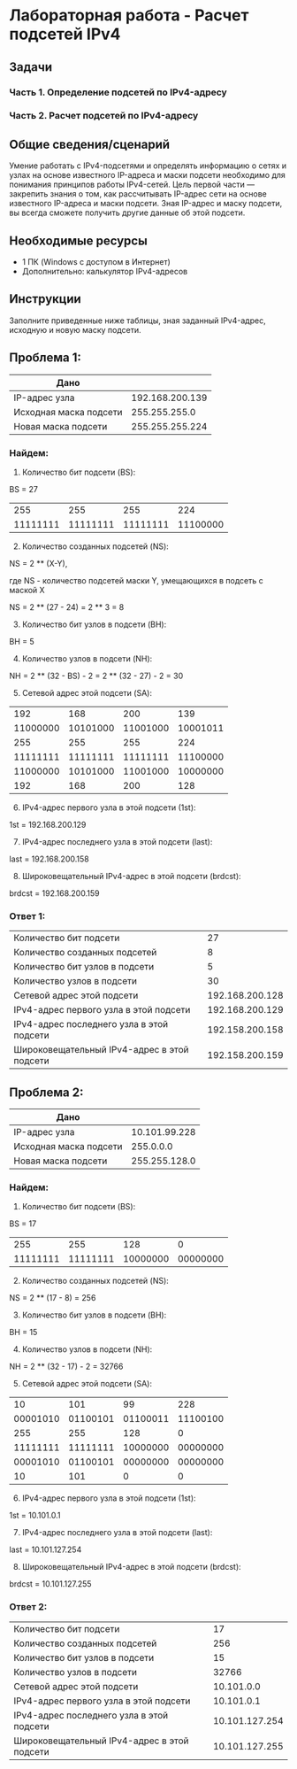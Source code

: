 # Лабораторная работа - Расчет подсетей IPv4 

## Задачи
### Часть 1. Определение подсетей по IPv4-адресу
### Часть 2. Расчет подсетей по IPv4-адресу

## Общие сведения/сценарий

   Умение работать с IPv4-подсетями и определять информацию о сетях и узлах на основе известного IP-адреса и маски подсети необходимо для понимания принципов работы IPv4-сетей. Цель первой части — закрепить знания о том, как рассчитывать IP-адрес сети на основе известного IP-адреса и маски подсети. Зная IP-адрес и маску подсети, вы всегда сможете получить другие данные об этой подсети.


## Необходимые ресурсы
  * 1 ПК (Windows с доступом в Интернет)
  * Дополнительно: калькулятор IPv4-адресов

## Инструкции
   Заполните приведенные ниже таблицы, зная заданный IPv4-адрес, исходную и новую маску подсети.


## Проблема 1:
<table>
<thead>
<tr>
<th>Дано</th>
<th></th>
</tr>
</thead>
<tbody>
<tr>
<td>IP-адрес узла</td>
<td>192.168.200.139</td>
</tr>
<tr>
<td>Исходная маска подсети</td>
<td>255.255.255.0</td>
</tr>
<tr>
<td>Новая маска подсети</td>
<td>255.255.255.224</td>
</tr>
</tbody>
</table>

### Найдем:
   1. Количество бит подсети (BS):

   BS = 27

<table>
<tbody>
<tr>
<td>255</td>
<td>255</td>
<td>255</td>
<td>224</td>
</tr>
<tr>
<td>11111111</td>
<td>11111111</td>
<td>11111111</td>
<td>11100000</td>
</tr>
</tbody>
</table>

   2. Количество созданных подсетей (NS):

   NS = 2 ** (X-Y),

   где NS - количество подсетей маски Y, умещающихся в подсеть с маской X

   NS = 2 ** (27 - 24) = 2 ** 3 = 8
   
   3. Количество бит узлов в подсети (BH):

   BH = 5

   4. Количество узлов в подсети (NH):

   NH = 2 ** (32 - BS) - 2 = 2 ** (32 - 27) - 2 = 30

   5. Сетевой адрес этой подсети (SA):

<table>
<tbody>
<tr>
<td>192</td>
<td>168</td>
<td>200</td>
<td>139</td>
</tr>
<tr>
<td>11000000</td>
<td>10101000</td>
<td>11001000</td>
<td>10001011</td>
</tr>
<td>255</td>
<td>255</td>
<td>255</td>
<td>224</td>
</tr>
<tr>
<td>11111111</td>
<td>11111111</td>
<td>11111111</td>
<td>11100000</td>
</tr>
<tr>
<td>11000000</td>
<td>10101000</td>
<td>11001000</td>
<td>10000000</td>
</tr>
</tr>
<td>192</td>
<td>168</td>
<td>200</td>
<td>128</td>
</tr>
</tbody>
</table>

   6. IPv4-адрес первого узла в этой подсети (1st):

   1st = 192.168.200.129

   7. IPv4-адрес последнего узла в этой подсети (last):

   last = 192.168.200.158

   8. Широковещательный IPv4-адрес в этой подсети (brdcst):

   brdcst = 192.168.200.159

### Ответ 1:
<table>
<tbody>
<tr>
<td>Количество бит подсети</td>
<td>27</td>
</tr>
<tr>
<td>Количество созданных подсетей</td>
<td>8</td>
</tr>
<tr>
<td>Количество бит узлов в подсети</td>
<td>5</td>
</tr>
<tr>
<td>Количество узлов в подсети</td>
<td>30</td>
</tr>
<tr>
<td>Сетевой адрес этой подсети</td>
<td>192.168.200.128</td>
</tr>
<tr>
<td>IPv4-адрес первого узла в этой подсети</td>
<td>192.168.200.129</td>
</tr>
<tr>
<td>IPv4-адрес последнего узла в этой подсети</td>
<td>192.158.200.158</td>
</tr>
<tr>
<td>Широковещательный IPv4-адрес в этой подсети</td>
<td>192.158.200.159</td>
</tr>
</tbody>
</table>

## Проблема 2:
<table>
<thead>
<tr>
<th>Дано</th>
<th></th>
</tr>
</thead>
<tbody>
<tr>
<td>IP-адрес узла</td>
<td>10.101.99.228</td>
</tr>
<tr>
<td>Исходная маска подсети</td>
<td>255.0.0.0</td>
</tr>
<tr>
<td>Новая маска подсети</td>
<td>255.255.128.0</td>
</tr>
</tbody>
</table>

### Найдем:
   1. Количество бит подсети (BS):

   BS = 17

<table>
<tbody>
<tr>
<td>255</td>
<td>255</td>
<td>128</td>
<td>0</td>
</tr>
<tr>
<td>11111111</td>
<td>11111111</td>
<td>10000000</td>
<td>00000000</td>
</tr>
</tbody>
</table>

   2. Количество созданных подсетей (NS):

   NS = 2 ** (17 - 8) = 256
   
   3. Количество бит узлов в подсети (BH):

   BH = 15

   4. Количество узлов в подсети (NH):

   NH = 2 ** (32 - 17) - 2 = 32766

   5. Сетевой адрес этой подсети (SA):

<table>
<tbody>
<tr>
<td>10</td>
<td>101</td>
<td>99</td>
<td>228</td>
</tr>
<tr>
<td>00001010</td>
<td>01100101</td>
<td>01100011</td>
<td>11100100</td>
</tr>
<td>255</td>
<td>255</td>
<td>128</td>
<td>0</td>
</tr>
<tr>
<td>11111111</td>
<td>11111111</td>
<td>10000000</td>
<td>00000000</td>
</tr>
<tr>
<td>00001010</td>
<td>01100101</td>
<td>00000000</td>
<td>00000000</td>
</tr>
</tr>
<td>10</td>
<td>101</td>
<td>0</td>
<td>0</td>
</tr>
</tbody>
</table>

   6. IPv4-адрес первого узла в этой подсети (1st):

   1st = 10.101.0.1

   7. IPv4-адрес последнего узла в этой подсети (last):

   last = 10.101.127.254

   8. Широковещательный IPv4-адрес в этой подсети (brdcst):

   brdcst = 10.101.127.255

### Ответ 2:
<table>
<tbody>
<tr>
<td>Количество бит подсети</td>
<td>17</td>
</tr>
<tr>
<td>Количество созданных подсетей</td>
<td>256</td>
</tr>
<tr>
<td>Количество бит узлов в подсети</td>
<td>15</td>
</tr>
<tr>
<td>Количество узлов в подсети</td>
<td>32766</td>
</tr>
<tr>
<td>Сетевой адрес этой подсети</td>
<td>10.101.0.0</td>
</tr>
<tr>
<td>IPv4-адрес первого узла в этой подсети</td>
<td>10.101.0.1</td>
</tr>
<tr>
<td>IPv4-адрес последнего узла в этой подсети</td>
<td>10.101.127.254</td>
</tr>
<tr>
<td>Широковещательный IPv4-адрес в этой подсети</td>
<td>10.101.127.255</td>
</tr>
</tbody>
</table>
